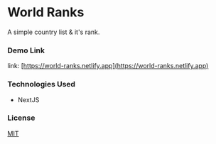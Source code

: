 # World Ranks

A simple country list & it's rank.

### Demo Link

link: [https://world-ranks.netlify.app](https://world-ranks.netlify.app)

### Technologies Used

- NextJS

### License

[MIT](https://choosealicense.com/licenses/mit/)
